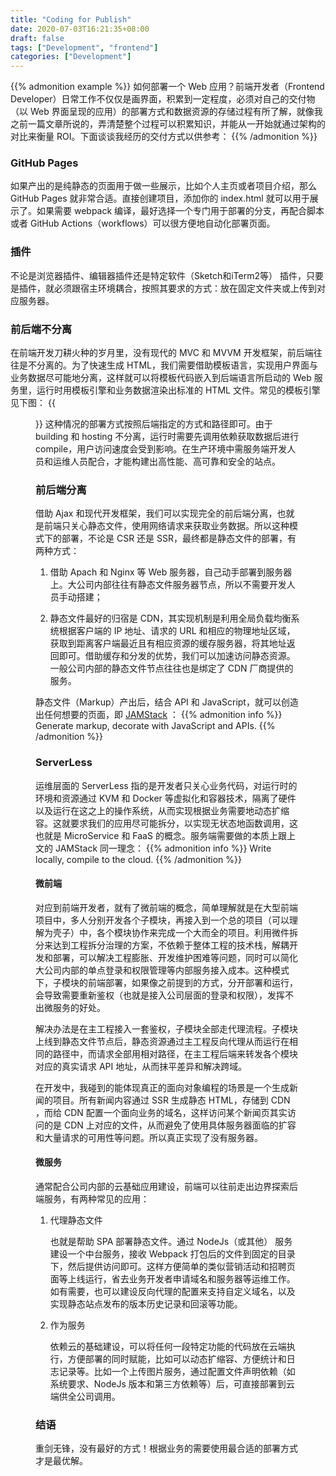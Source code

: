 ```yaml
---
title: "Coding for Publish"
date: 2020-07-03T16:21:35+08:00
draft: false
tags: ["Development", "frontend"]
categories: ["Development"]
---
```

{{% admonition example %}}
如何部署一个 Web 应用？前端开发者（Frontend Developer）日常工作不仅仅是画界面，积累到一定程度，必须对自己的交付物（以 Web 界面呈现的应用）的部署方式和数据资源的存储过程有所了解，就像我之前一篇文章所说的，弄清楚整个过程可以积累知识，并能从一开始就通过架构的对比来衡量 ROI。下面谈谈我经历的交付方式以供参考：
{{% /admonition %}}

### GitHub Pages
如果产出的是纯静态的页面用于做一些展示，比如个人主页或者项目介绍，那么 GitHub Pages 就非常合适。直接创建项目，添加你的 index.html 就可以用于展示了。如果需要 webpack 编译，最好选择一个专门用于部署的分支，再配合脚本或者 GitHub Actions（workflows）可以很方便地自动化部署页面。

### 插件
不论是浏览器插件、编辑器插件还是特定软件（Sketch和iTerm2等） 插件，只要是插件，就必须跟宿主环境耦合，按照其要求的方式：放在固定文件夹或上传到对应服务器。

### 前后端不分离
在前端开发刀耕火种的岁月里，没有现代的 MVC 和 MVVM 开发框架，前后端往往是不分离的。为了快速生成 HTML，我们需要借助模板语言，实现用户界面与业务数据尽可能地分离，这样就可以将模板代码嵌入到后端语言所启动的 Web 服务里，运行时用模板引擎和业务数据渲染出标准的 HTML 文件。常见的模板引擎见下图：
{{<figure src="templateEngine.png" alt="templateEngine">}}
这种情况的部署方式按照后端指定的方式和路径即可。由于 building 和 hosting 不分离，运行时需要先调用依赖获取数据后进行 compile，用户访问速度会受到影响。在生产环境中需服务端开发人员和运维人员配合，才能构建出高性能、高可靠和安全的站点。 

### 前后端分离
借助 Ajax 和现代开发框架，我们可以实现完全的前后端分离，也就是前端只关心静态文件，使用网络请求来获取业务数据。所以这种模式下的部署，不论是 CSR 还是 SSR，最终都是静态文件的部署，有两种方式：

1. 借助 Apach 和 Nginx 等 Web 服务器，自己动手部署到服务器上。大公司内部往往有静态文件服务器节点，所以不需要开发人员手动搭建；

2. 静态文件最好的归宿是 CDN，其实现机制是利用全局负载均衡系统根据客户端的 IP 地址、请求的 URL 和相应的物理地址区域，获取到距离客户端最近且有相应资源的缓存服务器，将其地址返回即可。借助缓存和分发的优势，我们可以加速访问静态资源。一般公司内部的静态文件节点往往也是绑定了 CDN 厂商提供的服务。

静态文件（Markup）产出后，结合 API 和 JavaScript，就可以创造出任何想要的页面，即 [JAMStack](https://jamstack.org/) ：
{{% admonition info %}}
   Generate markup, decorate with JavaScript and APIs.
{{% /admonition %}}

### ServerLess
运维层面的 ServerLess 指的是开发者只关心业务代码，对运行时的环境和资源通过 KVM 和 Docker 等虚拟化和容器技术，隔离了硬件以及运行在这之上的操作系统，从而实现根据业务需要地动态扩缩容。这就要求我们的应用尽可能拆分，以实现无状态地函数调用，这也就是 MicroService 和 FaaS 的概念。服务端需要做的本质上跟上文的 JAMStack 同一理念：
{{% admonition info %}}
  Write locally, compile to the cloud.
{{% /admonition %}}

#### 微前端
对应到前端开发者，就有了微前端的概念，简单理解就是在大型前端项目中，多人分别开发各个子模块，再接入到一个总的项目（可以理解为壳子）中，各个模块协作来完成一个大而全的项目。利用微件拆分来达到工程拆分治理的方案，不依赖于整体工程的技术栈，解耦开发和部署，可以解决工程膨胀、开发维护困难等问题，同时可以简化大公司内部的单点登录和权限管理等内部服务接入成本。这种模式下，子模块的前端部署，如果像之前提到的方式，分开部署和运行，会导致需要重新鉴权（也就是接入公司层面的登录和权限），发挥不出微服务的好处。

解决办法是在主工程接入一套鉴权，子模块全部走代理流程。子模块上线到静态文件节点后，静态资源通过主工程反向代理从而运行在相同的路径中，而请求全部用相对路径，在主工程后端来转发各个模块对应的真实请求 API 地址，从而抹平差异和解决跨域。

在开发中，我碰到的能体现真正的面向对象编程的场景是一个生成新闻的项目。所有新闻内容通过 SSR 生成静态 HTML，存储到 CDN ，而给 CDN 配置一个面向业务的域名，这样访问某个新闻页其实访问的是 CDN 上对应的文件，从而避免了使用具体服务器面临的扩容和大量请求的可用性等问题。所以真正实现了没有服务器。

#### 微服务
通常配合公司内部的云基础应用建设，前端可以往前走出边界探索后端服务，有两种常见的应用：
1. 代理静态文件
   
    也就是帮助 SPA 部署静态文件。通过 NodeJs（或其他） 服务建设一个中台服务，接收 Webpack 打包后的文件到固定的目录下，然后提供访问即可。这样方便简单的类似营销活动和招聘页面等上线运行，省去业务开发者申请域名和服务器等运维工作。
   如有需要，也可以建设反向代理的配置来支持自定义域名，以及实现静态站点发布的版本历史记录和回滚等功能。
2. 作为服务 
   
    依赖云的基础建设，可以将任何一段特定功能的代码放在云端执行，方便部署的同时赋能，比如可以动态扩缩容、方便统计和日志记录等。比如一个上传图片服务，通过配置文件声明依赖（如系统要求、NodeJs 版本和第三方依赖等）后，可直接部署到云端供全公司调用。

### 结语
重剑无锋，没有最好的方式！根据业务的需要使用最合适的部署方式才是最优解。

